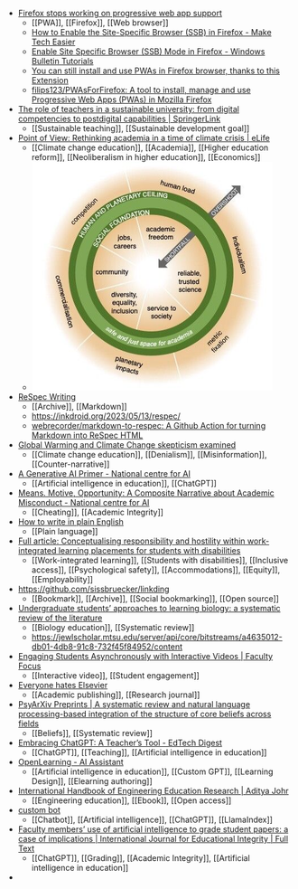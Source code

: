 - [Firefox stops working on progressive web app support](https://www.fastcompany.com/90597411/mozilla-firefox-no-ssb-pwa-support)
	- [[PWA]], [[Firefox]], [[Web browser]]
	- [How to Enable the Site-Specific Browser (SSB) in Firefox - Make Tech Easier](https://www.maketecheasier.com/enable-site-specific-browser-firefox/)
	- [Enable Site Specific Browser (SSB) Mode in Firefox - Windows Bulletin Tutorials](https://windowsbulletin.com/enable-site-specific-browser-ssb-mode-in-firefox/)
	- [You can still install and use PWAs in Firefox browser, thanks to this Extension](https://techdows.com/2021/09/install-pwas-firefox-desktop.html)
	- [filips123/PWAsForFirefox: A tool to install, manage and use Progressive Web Apps (PWAs) in Mozilla Firefox](https://github.com/filips123/PWAsForFirefox)
- [The role of teachers in a sustainable university: from digital competencies to postdigital capabilities | SpringerLink](https://link.springer.com/article/10.1007/s11423-023-10199-z)
	- [[Sustainable teaching]], [[Sustainable development goal]]
- [Point of View: Rethinking academia in a time of climate crisis | eLife](https://elifesciences.org/articles/84991)
	- [[Climate change education]], [[Academia]], [[Higher education reform]], [[Neoliberalism in higher education]], [[Economics]]
	- ![2023-05-15-02-21-02.jpeg](../assets/2023-05-15-02-21-02.jpeg)
- [ReSpec Writing](https://inkdroid.org/2023/05/13/respec/)
	- [[Archive]], [[Markdown]]
	- https://inkdroid.org/2023/05/13/respec/
	- [webrecorder/markdown-to-respec: A Github Action for turning Markdown into ReSpec HTML](https://github.com/webrecorder/markdown-to-respec)
- [Global Warming and Climate Change skepticism examined](https://skepticalscience.com/)
	- [[Climate change education]], [[Denialism]], [[Misinformation]], [[Counter-narrative]]
- [A Generative AI Primer - National centre for AI](http://nationalcentreforai.jiscinvolve.org/wp/2023/05/11/generative-ai-primer/)
	- [[Artificial intelligence in education]], [[ChatGPT]]
- [Means. Motive, Opportunity: A Composite Narrative about Academic Misconduct - National centre for AI](https://nationalcentreforai.jiscinvolve.org/wp/2023/03/27/means-motive-opportunity-a-composite-narrative-about-academic-misconduct/)
	- [[Cheating]], [[Academic Integrity]]
- [How to write in plain English](https://www.plainenglish.co.uk/how-to-write-in-plain-english.html)
	- [[Plain language]]
- [Full article: Conceptualising responsibility and hostility within work-integrated learning placements for students with disabilities](https://www.tandfonline.com/eprint/ZVGPNJHPX65HRTU655BS/full?target=10.1080/09687599.2023.2209276)
	- [[Work-integrated learning]], [[Students with disabilities]], [[Inclusive access]], [[Psychological safety]], [[Accommodations]], [[Equity]], [[Employability]]
- https://github.com/sissbruecker/linkding
	- [[Bookmark]], [[Archive]], [[Social bookmarking]], [[Open source]]
- [Undergraduate students’ approaches to learning biology: a systematic review of the literature](https://www.tandfonline.com/doi/full/10.1080/03057267.2021.2004005)
	- [[Biology education]], [[Systematic review]]
	- https://jewlscholar.mtsu.edu/server/api/core/bitstreams/a4635012-db01-4db8-91c8-732f45f84952/content
- [Engaging Students Asynchronously with Interactive Videos | Faculty Focus](https://www.facultyfocus.com/articles/online-education/online-course-delivery-and-instruction/engaging-students-asynchronously-with-interactive-videos/?st=FFdaily%3Bsc%3DFF230515%3Butm_term%3DFF230515&mailingID=4889&vgo_ee=rhKip2TBSqN%2B%2FlFJ2iYe8UKhWLCKrkEf6vJDerRc8UENSW7gtQ%3D%3D%3A4942ilktoRDG9hjTPnO%2F%2BKhwVYFLdXIV)
	- [[Interactive video]], [[Student engagement]]
- [Everyone hates Elsevier](https://freethoughtblogs.com/pharyngula/2023/05/15/everyone-hates-elsevier/)
	- [[Academic publishing]], [[Research journal]]
- [PsyArXiv Preprints | A systematic review and natural language processing-based integration of the structure of core beliefs across fields](https://psyarxiv.com/ky4vu/)
	- [[Beliefs]], [[Systematic review]]
- [Embracing ChatGPT: A Teacher’s Tool - EdTech Digest](https://www.edtechdigest.com/2023/05/03/embracing-chatgpt-a-teachers-tool/)
	- [[ChatGPT]], [[Teaching]], [[Artificial intelligence in education]]
- [OpenLearning - AI Assistant](https://solutions.openlearning.com/ai-assistant)
	- [[Artificial intelligence in education]], [[Custom GPT]], [[Learning Design]], [[Elearning authoring]]
- [International Handbook of Engineering Education Research | Aditya Johr](https://www.taylorfrancis.com/books/oa-edit/10.4324/9781003287483/international-handbook-engineering-education-research-aditya-johri)
	- [[Engineering education]], [[Ebook]], [[Open access]]
- [custom bot](https://custombot.ai/)
	- [[Chatbot]], [[Artificial intelligence]], [[ChatGPT]], [[LlamaIndex]]
- [Faculty members’ use of artificial intelligence to grade student papers: a case of implications | International Journal for Educational Integrity | Full Text](https://edintegrity.biomedcentral.com/articles/10.1007/s40979-023-00130-7)
	- [[ChatGPT]], [[Grading]], [[Academic Integrity]], [[Artificial intelligence in education]]
-